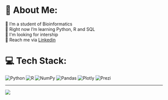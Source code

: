 # 💫 About Me:
🔭 I’m a student of Bioinformatics <br>🌱 Right now I’m learning Python, R and SQL<br>💼 I'm looking for intership <br>💬 Reach me via [Linkedin](https://www.linkedin.com/in/natalia-gonkiewicz-78096528b/)<br>


# 💻 Tech Stack:
![Python](https://img.shields.io/badge/python-3670A0?style=for-the-badge&logo=python&logoColor=ffdd54) ![R](https://img.shields.io/badge/r-%23276DC3.svg?style=for-the-badge&logo=r&logoColor=white) ![NumPy](https://img.shields.io/badge/numpy-%23013243.svg?style=for-the-badge&logo=numpy&logoColor=white) ![Pandas](https://img.shields.io/badge/pandas-%23150458.svg?style=for-the-badge&logo=pandas&logoColor=white) ![Plotly](https://img.shields.io/badge/Plotly-%233F4F75.svg?style=for-the-badge&logo=plotly&logoColor=white) ![Prezi](https://img.shields.io/badge/Prezi-%23000000.svg?style=for-the-badge&logo=Prezi&logoColor=white)

---
[![](https://visitcount.itsvg.in/api?id=code-natalia&icon=0&color=0)](https://visitcount.itsvg.in)

<!-- Proudly created with GPRM ( https://gprm.itsvg.in ) -->

